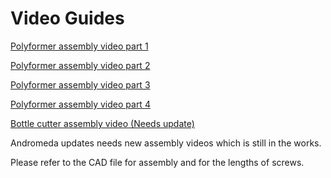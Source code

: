 # Video Guides

[Polyformer assembly video part 1](https://www.youtube.com/watch?v=gqaRRzHKmp0)


[Polyformer assembly video part 2](https://youtu.be/Hwx7r2c6wwA)


[Polyformer assembly video part 3](https://www.youtube.com/watch?v=d54wQbAX7XY&t=61s)


[Polyformer assembly video part 4](https://youtu.be/LeM5dLHGVpM)


[Bottle cutter assembly video (Needs update)](https://www.youtube.com/watch?v=mIvZ6ZM0HBI)


Andromeda updates needs new assembly videos which is still in the works.

Please refer to the CAD file for assembly and for the lengths of screws.
